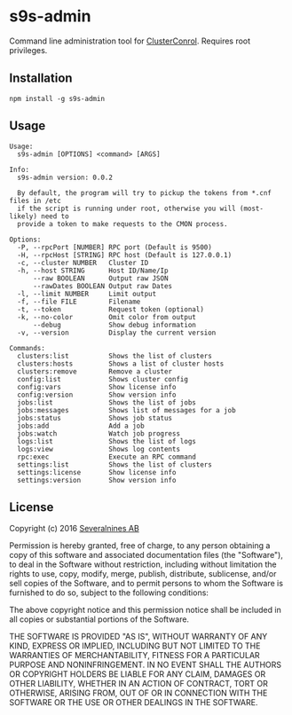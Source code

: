 # s9s-admin

Command line administration tool for [ClusterConrol](http://severalnines.com/product/clustercontrol). Requires root privileges.

## Installation

```
npm install -g s9s-admin
```

## Usage

```
Usage:
  s9s-admin [OPTIONS] <command> [ARGS]

Info:
  s9s-admin version: 0.0.2

  By default, the program will try to pickup the tokens from *.cnf files in /etc
  if the script is running under root, otherwise you will (most-likely) need to
  provide a token to make requests to the CMON process.

Options:
  -P, --rpcPort [NUMBER] RPC port (Default is 9500)
  -H, --rpcHost [STRING] RPC host (Default is 127.0.0.1)
  -c, --cluster NUMBER   Cluster ID
  -h, --host STRING      Host ID/Name/Ip
      --raw BOOLEAN      Output raw JSON
      --rawDates BOOLEAN Output raw Dates
  -l, --limit NUMBER     Limit output
  -f, --file FILE        Filename
  -t, --token            Request token (optional)
  -k, --no-color         Omit color from output
      --debug            Show debug information
  -v, --version          Display the current version

Commands:
  clusters:list          Shows the list of clusters
  clusters:hosts         Shows a list of cluster hosts
  clusters:remove        Remove a cluster
  config:list            Shows cluster config
  config:vars            Show license info
  config:version         Show version info
  jobs:list              Shows the list of jobs
  jobs:messages          Shows list of messages for a job
  jobs:status            Shows job status
  jobs:add               Add a job
  jobs:watch             Watch job progress
  logs:list              Shows the list of logs
  logs:view              Shows log contents
  rpc:exec               Execute an RPC command
  settings:list          Shows the list of clusters
  settings:license       Show license info
  settings:version       Show version info
```

## License

Copyright (c) 2016 [Severalnines AB](http://severalnines.com)

Permission is hereby granted, free of charge, to any person obtaining a copy of this software and associated documentation files (the "Software"), to deal in the Software without restriction, including without limitation the rights to use, copy, modify, merge, publish, distribute, sublicense, and/or sell copies of the Software, and to permit persons to whom the Software is furnished to do so, subject to the following conditions:

The above copyright notice and this permission notice shall be included in all copies or substantial portions of the Software.

THE SOFTWARE IS PROVIDED "AS IS", WITHOUT WARRANTY OF ANY KIND, EXPRESS OR IMPLIED, INCLUDING BUT NOT LIMITED TO THE WARRANTIES OF MERCHANTABILITY, FITNESS FOR A PARTICULAR PURPOSE AND NONINFRINGEMENT. IN NO EVENT SHALL THE AUTHORS OR COPYRIGHT HOLDERS BE LIABLE FOR ANY CLAIM, DAMAGES OR OTHER LIABILITY, WHETHER IN AN ACTION OF CONTRACT, TORT OR OTHERWISE, ARISING FROM, OUT OF OR IN CONNECTION WITH THE SOFTWARE OR THE USE OR OTHER DEALINGS IN THE SOFTWARE.